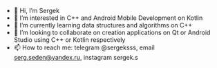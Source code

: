 - 👋 Hi, I’m Sergek
- 👀 I’m interested in С++ and Android Mobile Development on Kotlin
- 🌱 I’m currently learning data structures and algorithms on C++
- 💞️ I’m looking to collaborate on creation applications on Qt or Android Studio using C++ or Kotlin respectively
- 📫 How to reach me: telegram @sergeksss, email serg.seden@yandex.ru, instagram sergek.s

<!---
sergek1/sergek1 is a ✨ special ✨ repository because its `README.md` (this file) appears on your GitHub profile.
You can click the Preview link to take a look at your changes.
--->
